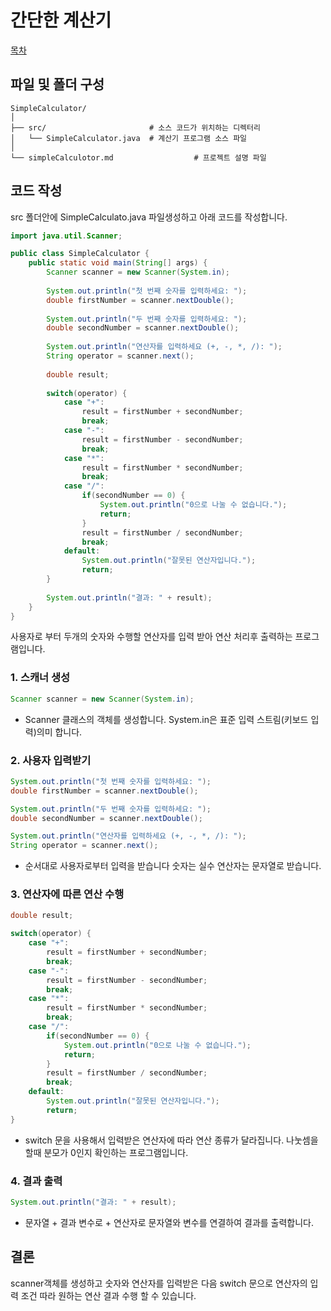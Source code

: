 # 간단한 계산기
[목차](../../JavaProgmming.md)

## 파일 및 폴더 구성
```
SimpleCalculator/
│
├── src/                       # 소스 코드가 위치하는 디렉터리
│   └── SimpleCalculator.java  # 계산기 프로그램 소스 파일
│
└── simpleCalculotor.md                  # 프로젝트 설명 파일

```

## 코드 작성
src 폴더안에 SimpleCalculato.java 파일생성하고 아래 코드를 작성합니다.
```java
import java.util.Scanner;

public class SimpleCalculator {
    public static void main(String[] args) {
        Scanner scanner = new Scanner(System.in);
        
        System.out.println("첫 번째 숫자를 입력하세요: ");
        double firstNumber = scanner.nextDouble();
        
        System.out.println("두 번째 숫자를 입력하세요: ");
        double secondNumber = scanner.nextDouble();
        
        System.out.println("연산자를 입력하세요 (+, -, *, /): ");
        String operator = scanner.next();
        
        double result;
        
        switch(operator) {
            case "+":
                result = firstNumber + secondNumber;
                break;
            case "-":
                result = firstNumber - secondNumber;
                break;
            case "*":
                result = firstNumber * secondNumber;
                break;
            case "/":
                if(secondNumber == 0) {
                    System.out.println("0으로 나눌 수 없습니다.");
                    return;
                }
                result = firstNumber / secondNumber;
                break;
            default:
                System.out.println("잘못된 연산자입니다.");
                return;
        }
        
        System.out.println("결과: " + result);
    }
}

```
사용자로 부터 두개의 숫자와 수행할 연산자를 입력 받아 연산 처리후 출력하는 프로그램입니다.
### 1. 스캐너 생성
```java
Scanner scanner = new Scanner(System.in);
```
- Scanner 클래스의 객체를 생성합니다. System.in은 표준 입력 스트림(키보드 입력)의미 합니다.
### 2. 사용자 입력받기
```java
System.out.println("첫 번째 숫자를 입력하세요: ");
double firstNumber = scanner.nextDouble();

System.out.println("두 번째 숫자를 입력하세요: ");
double secondNumber = scanner.nextDouble();

System.out.println("연산자를 입력하세요 (+, -, *, /): ");
String operator = scanner.next();
```
- 순서대로 사용자로부터 입력을 받습니다 숫자는 실수 연산자는 문자열로 받습니다.
### 3. 연산자에 따른 연산 수행
``` java
double result;

switch(operator) {
    case "+":
        result = firstNumber + secondNumber;
        break;
    case "-":
        result = firstNumber - secondNumber;
        break;
    case "*":
        result = firstNumber * secondNumber;
        break;
    case "/":
        if(secondNumber == 0) {
            System.out.println("0으로 나눌 수 없습니다.");
            return;
        }
        result = firstNumber / secondNumber;
        break;
    default:
        System.out.println("잘못된 연산자입니다.");
        return;
}
```
- switch 문을 사용해서 입력받은 연산자에 따라 연산 종류가 달라집니다. 나눗셈을 할때 분모가 0인지 확인하는 프로그램입니다.
### 4. 결과 출력
```java
System.out.println("결과: " + result);
```
- 문자열 + 결과 변수로 + 연산자로 문자열와 변수를 연결하여 결과를 출력합니다.
## 결론
scanner객체를 생성하고 숫자와 연산자를 입력받은 다음 switch 문으로 연산자의 입력 조건 따라 원하는 연산 결과 수행 할 수 있습니다.  